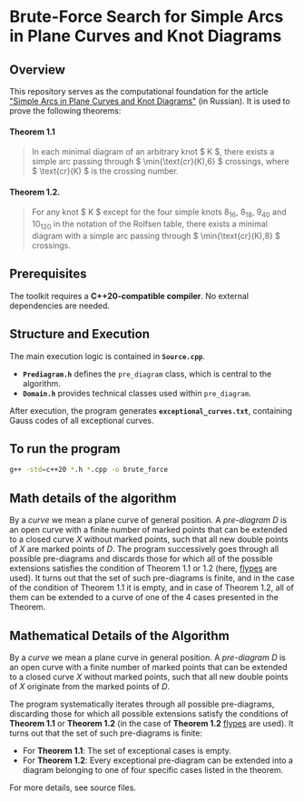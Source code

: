 # Brute-Force Search for Simple Arcs in Plane Curves and Knot Diagrams

## Overview
This repository serves as the computational foundation for the article ["Simple Arcs in Plane Curves and Knot Diagrams"](http://journal.imm.uran.ru/2017-v.23-4-pp.63-76) (in Russian). It is used to prove the following theorems:

#### **Theorem 1.1** 
> In each minimal diagram of an arbitrary knot $ K $, there exists a simple arc passing through $ \min\{\text{cr}(K),6\} $ crossings, where $ \text{cr}(K) $ is the crossing number.
#### **Theorem 1.2.** 
> For any knot $ K $ except for the four simple knots $8_{16}$, $8_{18}$, $9_{40}$ and $10_{120}$ in the notation of the Rolfsen table, there exists a minimal diagram with a simple arc passing through $ \min\{\text{cr}(K),8\} $ crossings.

## Prerequisites
The toolkit requires a **C++20-compatible compiler**. No external dependencies are needed.

## Structure and Execution
The main execution logic is contained in **`Source.cpp`**.  
- **`Prediagram.h`** defines the `pre_diagram` class, which is central to the algorithm.  
- **`Domain.h`** provides technical classes used within `pre_diagram`.  

After execution, the program generates **`exceptional_curves.txt`**, containing Gauss codes of all exceptional curves.

## To run the program
```sh
g++ -std=c++20 *.h *.cpp -o brute_force
```

## Math details of the algorithm 
By a *curve* we mean a plane curve of general position. A *pre-diagram* $D$ is an open curve with a finite number of marked points that can be extended to a closed curve $X$ without marked points, such that all new double points of $X$ are marked points of $D$. The program successively goes through all possible pre-diagrams and discards those for which all of the possible extensions satisfies the condition of Theorem 1.1 or 1.2 (here, [flypes](https://en.wikipedia.org/wiki/Flype) are used). It turns out that the set of such pre-diagrams is finite, and in the case of the condition of Theorem 1.1 it is empty, and in case of Theorem 1.2, all of them can be extended to a curve of one of the 4 cases presented in the Theorem.

## Mathematical Details of the Algorithm
By a  *curve* we mean a plane curve in general position. A *pre-diagram* $D$ is an open curve with a finite number of marked points that can be extended to a closed curve $X$ without marked points, such that all new double points of $X$ originate from the marked points of $D$.

The program systematically iterates through all possible pre-diagrams, discarding those for which all possible extensions satisfy the conditions of **Theorem 1.1** or **Theorem 1.2** (in the case of **Theorem 1.2** [flypes](https://en.wikipedia.org/wiki/Flype) are used). It turns out that the set of such pre-diagrams is finite:
- For **Theorem 1.1**: The set of exceptional cases is empty.
- For **Theorem 1.2**: Every exceptional pre-diagram can be extended into a diagram belonging to one of four specific cases listed in the theorem.

For more details, see source files.